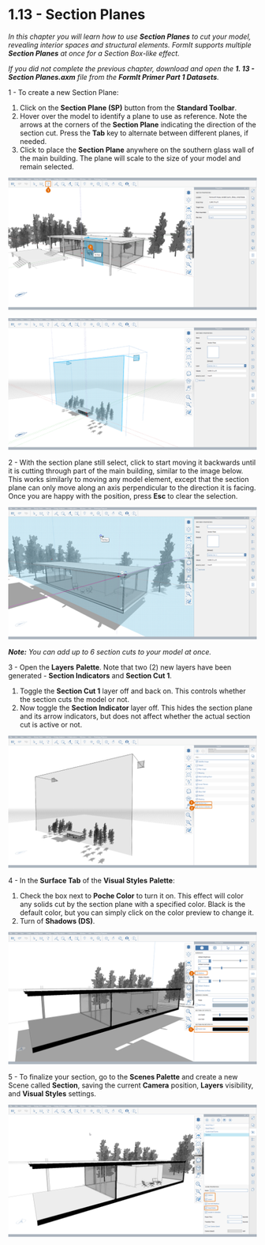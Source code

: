 # 1.13 - Section Planes

_In this chapter you will learn how to use_ _**Section Planes**_ _to cut your model, revealing interior spaces and structural elements. FormIt supports multiple_ _**Section Planes**_ _at once for a Section Box-like effect._

_If you did not complete the previous chapter, download and open the_ _**1. 13 - Section Planes.axm**_ _file from the_ _**FormIt Primer Part 1 Datasets**._

1 - To create a new Section Plane:

1. Click on the **Section Plane \(SP\)** button from the **Standard Toolbar**.
2. Hover over the model to identify a plane to use as reference. Note the arrows at the corners of the **Section Plane** indicating the direction of the section cut. Press the **Tab** key to alternate between different planes, if needed.
3. Click to place the **Section Plane** anywhere on the southern glass wall of the main building. The plane will scale to the size of your model and remain selected.

![Section plane preview when hovering over the glass wall.](../../.gitbook/assets/0%20%286%29.png)

![Scaled section plane after being placed.](../../.gitbook/assets/1%20%2814%29.png)

2 - With the section plane still select, click to start moving it backwards until it is cutting through part of the main building, similar to the image below. This works similarly to moving any model element, except that the section plane can only move along an axis perpendicular to the direction it is facing. Once you are happy with the position, press **Esc** to clear the selection.

![](../../.gitbook/assets/2%20%288%29.png)

_**Note:**_ _You can add up to 6 section cuts to your model at once._

3 - Open the **Layers** **Palette**. Note that two \(2\) new layers have been generated - **Section Indicators** and **Section Cut 1**.

1. Toggle the **Section Cut 1** layer off and back on. This controls whether the section cuts the model or not.
2. Now toggle the **Section Indicator** layer off. This hides the section plane and its arrow indicators, but does not affect whether the actual section cut is active or not.

![](../../.gitbook/assets/3%20%285%29.png)

4 - In the **Surface Tab** of the **Visual Styles** **Palette**:

1.  Check the box next to **Poche Color** to turn it on. This effect will color any solids cut by the section plane with a specified color. Black is the default color, but you can simply click on the color preview to change it.
2. Turn of **Shadows \(DS\)**.

![](../../.gitbook/assets/poche.png)

5 - To finalize your section, go to the **Scenes Palette** and create a new Scene called **Section**, saving the current **Camera** position, **Layers** visibility, and **Visual Styles** settings.

![](../../.gitbook/assets/5%20%284%29.png)


